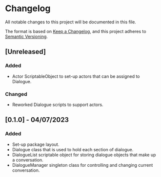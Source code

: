 # Changelog

All notable changes to this project will be documented in this file.

The format is based on [Keep a Changelog](https://keepachangelog.com/en/1.0.0/),
and this project adheres to [Semantic Versioning](https://semver.org/spec/v2.0.0.html).

## [Unreleased]

### Added

- Actor ScriptableObject to set-up actors that can be assigned to Dialogue.

### Changed

- Reworked Dialogue scripts to support actors.

## [0.1.0] - 04/07/2023

### Added

- Set-up package layout.
- Dialogue class that is used to hold each section of dialogue.
- DialogueList scriptable object for storing dialogue objects that make up a conversation.
- DialogueManager singleton class for controlling and changing current conversation.